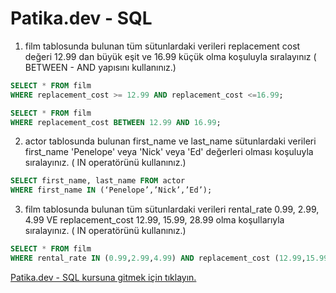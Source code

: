 
# Patika.dev - SQL 

1. film tablosunda bulunan tüm sütunlardaki verileri replacement cost değeri 12.99 dan büyük eşit ve 16.99 küçük olma koşuluyla sıralayınız ( BETWEEN - AND yapısını kullanınız.)

```sql
SELECT * FROM film
WHERE replacement_cost >= 12.99 AND replacement_cost <=16.99;

SELECT * FROM film
WHERE replacement_cost BETWEEN 12.99 AND 16.99;

```

2.	actor tablosunda bulunan first_name ve last_name sütunlardaki verileri first_name 'Penelope' veya 'Nick' veya 'Ed' değerleri olması koşuluyla sıralayınız. ( IN operatörünü kullanınız.)

```sql
SELECT first_name, last_name FROM actor
WHERE first_name IN (‘Penelope’,’Nick’,’Ed’);

```

3. film tablosunda bulunan tüm sütunlardaki verileri rental_rate 0.99, 2.99, 4.99 VE replacement_cost 12.99, 15.99, 28.99 olma koşullarıyla sıralayınız. ( IN operatörünü kullanınız.)

```sql
SELECT * FROM film
WHERE rental_rate IN (0.99,2.99,4.99) AND replacement_cost (12.99,15.99,28.99);

```


[Patika.dev - SQL kursuna gitmek için tıklayın.](https://academy.patika.dev/tr/courses/sql)
